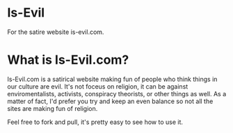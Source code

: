 Is-Evil
=======

For the satire website is-evil.com.

What is Is-Evil.com?
====================
Is-Evil.com is a satirical website making fun of people who think things in our culture are evil.  It's not foceus on religion, it can be against enviromentalists, activists, conspiracy theorists, or other things as well.  As a matter of fact, I'd prefer you try and keep an even balance so not all the sites are making fun of religion.

Feel free to fork and pull, it's pretty easy to see how to use it.
